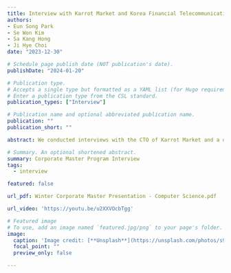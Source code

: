 ```yaml
---
title: Interview with Karrot Market and Korea Financial Telecommunications & Clearings Institute
authors:
- Eun Song Park
- Se Won Kim
- Sa Kang Hong
- Ji Hye Choi
date: "2023-12-30"

# Schedule page publish date (NOT publication's date).
publishDate: "2024-01-20"

# Publication type.
# Accepts a single type but formatted as a YAML list (for Hugo requirements).
# Enter a publication type from the CSL standard.
publication_types: ["Interview"]

# Publication name and optional abbreviated publication name.
publication: ""
publication_short: ""

abstract: We conducted interviews with the CTO of Karrot Market and a developer from the Korea Financial Telecommunications & Clearings Institute through the school's Corporate Master Program.

# Summary. An optional shortened abstract.
summary: Corporate Master Program Interview
tags:
  - interview

featured: false

url_pdf: Winter Corporate Master Presentation - Computer Science.pdf

url_video: 'https://youtu.be/u2XXVOcbTgg'

# Featured image
# To use, add an image named `featured.jpg/png` to your page's folder. 
image:
  caption: 'Image credit: [**Unsplash**](https://unsplash.com/photos/s9CC2SKySJM)'
  focal_point: ""
  preview_only: false

---
```

